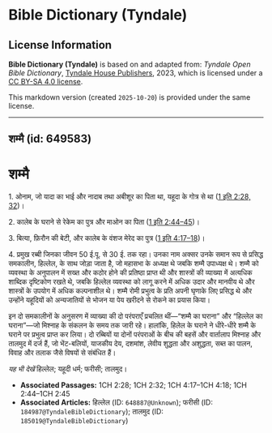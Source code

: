 # Bible Dictionary (Tyndale)

## License Information

**Bible Dictionary (Tyndale)** is based on and adapted from: _Tyndale Open Bible Dictionary_, [Tyndale House Publishers](https://tyndaleopenresources.com/), 2023, which is licensed under a [CC BY-SA 4.0 license](https://creativecommons.org/licenses/by-sa/4.0/legalcode.en).

This markdown version (created `2025-10-20`) is provided under the same license.



--------------------------------

## शम्मै (id: 649583)

शम्मै
=====

1\. ओनाम, जो यादा का भाई और नादाब तथा अबीशूर का पिता था, यहूदा के गोत्र से था ([1 इति 2:28, 32](https://ref.ly/1Chr2:28,1Chr2:32))।

2\. कालेब के घराने से रेकेम का पुत्र और माओन का पिता ([1 इति 2:44–45](https://ref.ly/1Chr2:44-1Chr2:45))।

3\. बित्या, फ़िरौन की बेटी, और कालेब के वंशज मेरेद का पुत्र ([1 इति 4:17–18](https://ref.ly/1Chr4:17-1Chr4:18))।

4\. प्रमुख रब्बी जिनका जीवन 50 ई.पू. से 30 ई. तक रहा। उनका नाम अक्सर उनके समान रूप से प्रसिद्ध समकालीन, हिल्लेल, के साथ जोड़ा जाता है, जो महासभा के अध्यक्ष थे जबकि शम्मै उपाध्यक्ष थे। शम्मै को व्यवस्था के अनुपालन में सख्त और कठोर होने की प्रतिष्ठा प्राप्त थी और शास्त्रों की व्याख्या में अत्यधिक शाब्दिक दृष्टिकोण रखते थे, जबकि हिल्लेल व्यवस्था को लागू करने में अधिक उदार और मानवीय थे और शास्त्रों के उपयोग में अधिक कल्पनाशील थे। शम्मै रोमी प्रभुत्व के प्रति अपनी घृणाके लिए प्रसिद्ध थे और उन्होंने यहूदियों को अन्यजातियों से भोजन या पेय खरीदने से रोकने का प्रयास किया।

इन दो समकालीनों के अनुसरण में व्याख्या की दो परंपराएँ प्रचलित थीं—“शम्मै का घराना” और “हिल्लेल का घराना”—जो मिश्नाह के संकलन के समय तक जारी रहे। हालांकि, हिलेल के घराने ने धीरे\-धीरे शम्मै के घराने पर प्रभुत्व प्राप्त कर लिया। दो रब्बियों या दोनों परंपराओं के बीच की बहसें और वार्तालाप मिश्नाह और तालमुद में दर्ज हैं, जो भेंट\-बलियों, याजकीय देय, दशमांश, लेवीय शुद्धता और अशुद्धता, सब्त का पालन, विवाह और तलाक जैसे विषयों से संबंधित हैं।

*यह भी देखें* हिल्लेल; यहूदी धर्म; फरीसी; तालमुद। 

* **Associated Passages:** 1CH 2:28; 1CH 2:32; 1CH 4:17–1CH 4:18; 1CH 2:44–1CH 2:45
* **Associated Articles:** हिल्लेल (ID: `648887@Unknown`); फरीसी (ID: `184987@TyndaleBibleDictionary`); तालमुद (ID: `185019@TyndaleBibleDictionary`)

